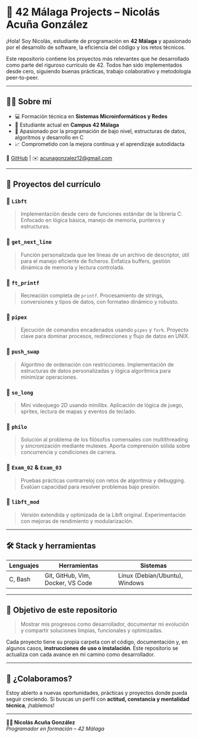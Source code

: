 # 🚀 42 Málaga Projects – Nicolás Acuña González

¡Hola! Soy Nicolás, estudiante de programación en **42 Málaga** y apasionado por el desarrollo de software, la eficiencia del código y los retos técnicos.

Este repositorio contiene los proyectos más relevantes que he desarrollado como parte del riguroso currículo de 42. Todos han sido implementados desde cero, siguiendo buenas prácticas, trabajo colaborativo y metodología peer-to-peer.

---

## 👨‍💻 Sobre mí

- 💻 Formación técnica en **Sistemas Microinformáticos y Redes**
- 📍 Estudiante actual en **Campus 42 Málaga**
- 🔧 Apasionado por la programación de bajo nivel, estructuras de datos, algoritmos y desarrollo en C
- 📈 Comprometido con la mejora continua y el aprendizaje autodidacta

🔗 [GitHub](https://github.com/nicoagnz) | ✉️ acunagonzalez12@gmail.com

---

## 🧩 Proyectos del currículo

### 📌 `Libft`
> Implementación desde cero de funciones estándar de la librería C. Enfocado en lógica básica, manejo de memoria, punteros y estructuras.

### 📌 `get_next_line`
> Función personalizada que lee líneas de un archivo de descriptor, útil para el manejo eficiente de ficheros. Enfatiza buffers, gestión dinámica de memoria y lectura controlada.

### 📌 `ft_printf`
> Recreación completa de `printf`. Procesamiento de strings, conversiones y tipos de datos, con formateo dinámico y robusto.

### 📌 `pipex`
> Ejecución de comandos encadenados usando `pipes` y `fork`. Proyecto clave para dominar procesos, redirecciones y flujo de datos en UNIX.

### 📌 `push_swap`
> Algoritmo de ordenación con restricciones. Implementación de estructuras de datos personalizadas y lógica algorítmica para minimizar operaciones.

### 📌 `so_long`
> Mini videojuego 2D usando minilibx. Aplicación de lógica de juego, sprites, lectura de mapas y eventos de teclado.

### 📌 `philo`
> Solución al problema de los filósofos comensales con multithreading y sincronización mediante mutexes. Aporta comprensión sólida sobre concurrencia y condiciones de carrera.

### 📌 `Exam_02` & `Exam_03`
> Pruebas prácticas contrarreloj con retos de algoritmia y debugging. Evalúan capacidad para resolver problemas bajo presión.

### 📌 `libft_mod`
> Versión extendida y optimizada de la Libft original. Experimentación con mejoras de rendimiento y modularización.

---

## 🛠️ Stack y herramientas

| Lenguajes | Herramientas | Sistemas |
|----------|---------------|----------|
| C, Bash | Git, GitHub, Vim, Docker, VS Code | Linux (Debian/Ubuntu), Windows |

---

## 🎯 Objetivo de este repositorio

> Mostrar mis progresos como desarrollador, documentar mi evolución y compartir soluciones limpias, funcionales y optimizadas.

Cada proyecto tiene su propia carpeta con el código, documentación y, en algunos casos, **instrucciones de uso o instalación**. Este repositorio se actualiza con cada avance en mi camino como desarrollador.

---

## 🤝 ¿Colaboramos?

Estoy abierto a nuevas oportunidades, prácticas y proyectos donde pueda seguir creciendo. Si buscas un perfil con **actitud, constancia y mentalidad técnica**, ¡hablemos!

---

**🧑‍💻 Nicolás Acuña González**  
*Programador en formación – 42 Málaga*  
